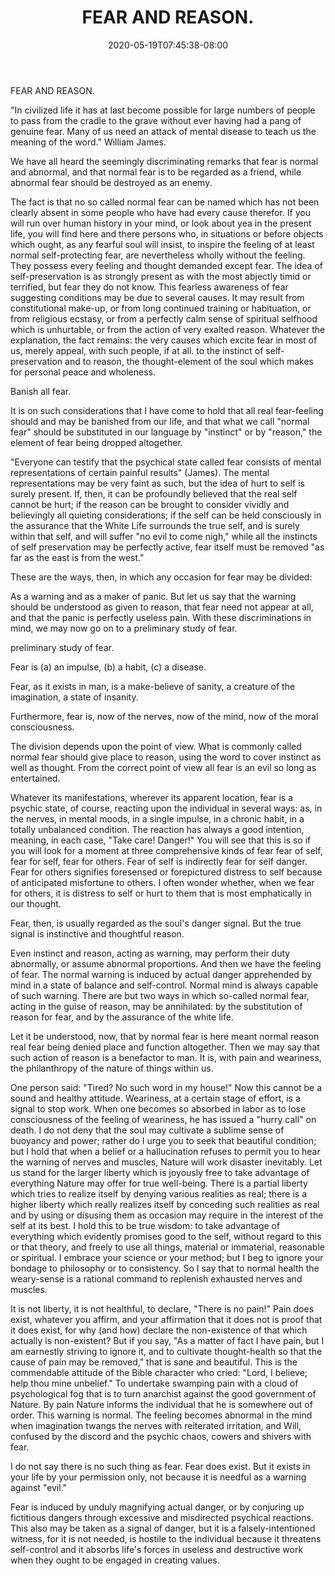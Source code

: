 ﻿---
title: "FEAR AND REASON."
date: 2020-05-19T07:45:38-08:00
description: "Self-Help Tips for Web Success"
featured_image: "/images/Self-Help.jpg"
tags: ["Self Help"]
---

FEAR AND REASON. 

"In civilized life it has at last become possible for large numbers of people to pass from the cradle to the grave without ever having had a pang of genuine fear. Many of us need an attack of mental disease to teach us the meaning of the word." William James. 

We have all heard the seemingly discriminating remarks that fear is normal and abnormal, and that normal fear is to be regarded as a friend, while abnormal fear should be destroyed as an enemy. 

The fact is that no so called normal fear can be named which has not been clearly absent in some people who have had every cause therefor. If you will run over human history in your mind, or look about yea in the present life, you will find here and there persons who, in situations or before objects which ought, as any fearful soul will insist, to inspire the feeling of at least normal self-protecting fear, are nevertheless wholly without the feeling. They possess every feeling and thought demanded except fear. The idea of self-preservation is as strongly present as with the most abjectly timid or terrified, but fear they do not know. This fearless awareness of fear suggesting conditions may be due to several causes. It may result from constitutional make-up, or from long continued training or habituation, or from religious ecstasy, or from a perfectly calm sense of spiritual selfhood which is unhurtable, or from the action of very exalted reason. Whatever the explanation, the fact remains: the very causes which excite fear in most of us, merely appeal, with such people, if at all. to the instinct of self-preservation and to reason, the thought-element of the soul which makes for personal peace and wholeness. 

Banish all fear.          

It is on such considerations that I have come to hold that all real fear-feeling should and may be banished from our life, and that what we call "normal fear" should be substituted in our language by "instinct" or by "reason," the element of fear being dropped altogether. 

"Everyone can testify that the psychical state called fear consists of mental representations of certain painful results" (James). The mental representations may be very faint as such, but the idea of hurt to self is surely present. If, then, it can be profoundly believed that the real self cannot be hurt; if the reason can be brought to consider vividly and believingly all quieting considerations; if the self can be held consciously in the assurance that the White Life surrounds the true self, and is surely within that self, and will suffer "no evil to come nigh," while all the instincts of self preservation may be perfectly active, fear itself must be removed "as far as the east is from the west." 

These are the ways, then, in which any occasion for fear may be divided: 

As a warning and as a maker of panic. But let us say that the warning should be understood as given to reason, that fear need not appear at all, and that the panic is perfectly useless pain. With these discriminations in mind, we may now go on to a preliminary study of fear. 

preliminary study of fear.               

Fear is (a) an impulse, (b) a habit, (c) a disease. 

Fear, as it exists in man, is a make-believe of sanity, a creature of the imagination, a state of insanity. 

Furthermore, fear is, now of the nerves, now of the mind, now of the moral consciousness. 

The division depends upon the point of view. What is commonly called normal fear should give place to reason, using the word to cover instinct as well as thought. From the correct point of view all fear is an evil so long as entertained. 

Whatever its manifestations, wherever its apparent location, fear is a psychic state, of course, reacting upon the individual in several ways: as, in the nerves, in mental moods, in a single impulse, in a chronic habit, in a totally unbalanced condition. The reaction has always a good intention, meaning, in each case, "Take care! Danger!" You will see that this is so if you will look for a moment at three comprehensive kinds of fear fear of self, fear for self, fear for others. Fear of self is indirectly fear for self danger. Fear for others signifies foresensed or forepictured distress to self because of anticipated misfortune to others. I often wonder whether, when we fear for others, it is distress to self or hurt to them that is most emphatically in our thought. 

Fear, then, is usually regarded as the soul's danger signal. But the true signal is instinctive and thoughtful reason. 

Even instinct and reason, acting as warning, may perform their duty abnormally, or assume abnormal proportions. And then we have the feeling of fear. The normal warning is induced by actual danger apprehended by mind in a state of balance and self-control. Normal mind is always capable of such warning. There are but two ways in which so-called normal fear, acting in the guise of reason, may be annihilated: by the substitution of reason for fear, and by the assurance of the white life. 

Let it be understood, now, that by normal fear is here meant normal reason real fear being denied place and function altogether. Then we may say that such action of reason is a benefactor to man. It is, with pain and weariness, the philanthropy of the nature of things within us. 

One person said: "Tired? No such word in my house!" Now this cannot be a sound and healthy attitude. Weariness, at a certain stage of effort, is a signal to stop work. When one becomes so absorbed in labor as to lose consciousness of the feeling of weariness, he has issued a "hurry call" on death. I do not deny that the soul may cultivate a sublime sense of buoyancy and power; rather do I urge you to seek that beautiful condition; but I hold that when a belief or a hallucination refuses to permit you to hear the warning of nerves and muscles, Nature will work disaster inevitably. Let us stand for the larger liberty which is joyously free to take advantage of everything Nature may offer for true well-being. There is a partial liberty which tries to realize itself by denying various realities as real; there is a higher liberty which really realizes itself by conceding such realities as real and by using or disusing them as occasion may require in the interest of the self at its best. I hold this to be true wisdom: to take advantage of everything which evidently promises good to the self, without regard to this or that theory, and freely to use all things, material or immaterial, reasonable or spiritual. I embrace your science or your method; but I beg to ignore your bondage to philosophy or to consistency. So I say that to normal health the weary-sense is a rational command to replenish exhausted nerves and muscles. 

It is not liberty, it is not healthful, to declare, "There is no pain!" Pain does exist, whatever you affirm, and your affirmation that it does not is proof that it does exist, for why (and how) declare the non-existence of that which actually is non-existent? But if you say, "As a matter of fact I have pain, but I am earnestly striving to ignore it, and to cultivate thought-health so that the cause of pain may be removed," that is sane and beautiful. This is the commendable attitude of the Bible character who cried: "Lord, I believe; help thou mine unbelief." To undertake swamping pain with a cloud of psychological fog that is to turn anarchist against the good government of Nature. By pain Nature informs the individual that he is somewhere out of order. This warning is normal. The feeling becomes abnormal in the mind when imagination twangs the nerves with reiterated irritation, and Will, confused by the discord and the psychic chaos, cowers and shivers with fear. 

I do not say there is no such thing as fear. Fear does exist. But it exists in your life by your permission only, not because it is needful as a warning against "evil." 

Fear is induced by unduly magnifying actual danger, or by conjuring up fictitious dangers through excessive and misdirected psychical reactions. This also may be taken as a signal of danger, but it is a falsely-intentioned witness, for it is not needed, is hostile to the individual because it threatens self-control and it absorbs life's forces in useless and destructive work when they ought to be engaged in creating values. 
